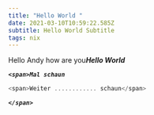 ```yaml
---
title: "Hello World "
date: 2021-03-10T10:59:22.585Z
subtitle: Hello World Subtitle
tags: nix
---
```

Hello Andy how are you***Hello World***

***`<span>Mal schaun`***

```javascript
<span>Weiter ............ schaun</span>
```

***`</span>`***